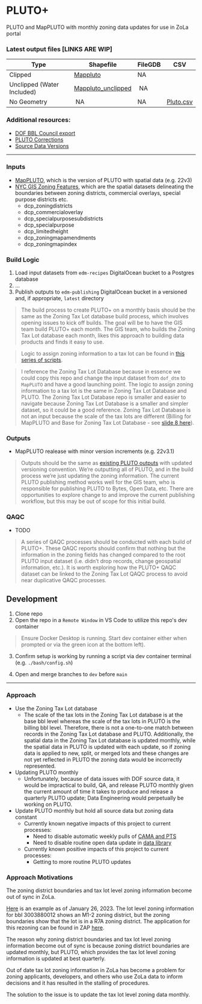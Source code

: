# PLUTO+
PLUTO and MapPLUTO with monthly zoning data updates for use in ZoLa portal

### Latest output files [LINKS ARE WIP]
Type | Shapefile | FileGDB | CSV
-- | -- | -- | --
Clipped | [Mappluto]() | NA 
Unclipped (Water Included) | [Mappluto_unclipped]() |  NA
No Geometry |  NA | NA  | [Pluto.csv]()

### Additional resources:
+ [DOF BBL Council export]()
+ [PLUTO Corrections]()
+ [Source Data Versions]()

---

### Inputs
- [MapPLUTO](https://www.nyc.gov/site/planning/data-maps/open-data/dwn-pluto-mappluto.page#mappluto), which is the version of PLUTO with spatial data (e.g. 22v3)
- [NYC GIS Zoning Features](https://www.nyc.gov/site/planning/data-maps/open-data/dwn-gis-zoning.page), which are the spatial datasets delineating the boundaries between zoning districts, commercial overlays, special purpose districts etc.
    - dcp_zoningdistricts
    - dcp_commercialoverlay
    - dcp_specialpurposesubdistricts
    - dcp_specialpurpose
    - dcp_limitedheight
    - dcp_zoningmapamendments
    - dcp_zoningmapindex

### Build Logic
1. Load input datasets from `edm-recipes` DigitalOcean bucket to a Postgres database
2. ...
3. Publish outputs to `edm-publishing` DigitalOcean bucket in a versioned and, if appropriate, `latest` directory
> The build process to create PLUTO+ on a monthly basis should be the same as the Zoning Tax Lot database build process, which involves opening issues to kick off builds.  The goal will be to have the GIS team build PLUTO+ each month.  The GIS team, who builds the Zoning Tax Lot database each month, likes this approach to building data products and finds it easy to use.

> Logic to assign zoning information to a tax lot can be found in [this series of scripts](https://github.com/NYCPlanning/db-pluto/blob/main/pluto_build/02_build.sh#L68).

> I reference the Zoning Tax Lot Database because in essence we could copy this repo and change the input dataset from `dof_dtm` to `MapPLUTO` and have a good launching point.  The logic to assign zoning information to a tax lot is the same in Zoning Tax Lot Database and PLUTO.  The Zoning Tax Lot Database repo is smaller and easier to navigate because Zoning Tax Lot Database is a smaller and simpler dataset, so it could be a good reference. Zoning Tax Lot Database is not an input because the scale of the tax lots are different (Billing for MapPLUTO and Base for Zoning Tax Lot Database - see [slide 8 here](https://docs.google.com/presentation/d/1eOW5tkurOQjwS-AiZSfKyfpafOcgZYjWbGmn34-dHIA/edit?usp=sharing)).

### Outputs
- MapPLUTO realease with minor version increments (e.g. 22v3.1)
> Outputs should be the same as [existing PLUTO outputs](https://github.com/NYCPlanning/db-pluto#main-files) with updated versioning convention.  We’re outputting all of PLUTO, and in the build process we’re just updating the zoning information.  The current PLUTO publishing method works well for the GIS team, who is responsible for publishing PLUTO to Bytes, Open Data, etc.  There are opportunities to explore change to and improve the current publishing workflow, but this may be out of scope for this initial build.

### QAQC
* TODO
> A series of QAQC processes should be conducted with each build of PLUTO+.  These QAQC reports should confirm that nothing but the information in the zoning fields has changed compared to the root PLUTO input dataset (i.e. didn’t drop records, change geospatial information, etc.).  It is worth exploring how the PLUTO+ QAQC dataset can be linked to the Zoning Tax Lot QAQC process to avoid near duplicative QAQC processes. 

## Development
1. Clone repo
2. Open the repo in a `Remote Window` in VS Code to utilize this repo's dev container
> Ensure Docker Desktop is running. Start dev container either when prompted or via the green icon at the bottom left).

3. Confirm setup is working by running a script via dev container terminal (e.g. `./bash/config.sh`)

4. Open and merge branches to `dev` before `main`

---

### Approach
- Use the Zoning Tax Lot database
    - The scale of the tax lots in the Zoning Tax Lot database is at the base bbl level whereas the scale of the tax lots in PLUTO is the billing bbl level.  Therefore, there is not a one-to-one match between records in the Zoning Tax Lot database and PLUTO.  Additionally, the spatial data in the Zoning Tax Lot database is updated monthly, while the spatial data in PLUTO is updated with each update, so if zoning data is applied to new, split, or merged lots and these changes are not yet reflected in PLUTO the zoning data would be incorrectly represented.
- Updating PLUTO monthly
    - Unfortunately, because of data issues with DOF source data, it would be impractical to build, QA, and release PLUTO monthly given the current amount of time it takes to produce and release a quarterly PLUTO update; Data Engineering would perpetually be working on PLUTO.
- Update PLUTO monthly but hold all source data but zoning data constant
    - Currently known negative impacts of this project to current processes:
        - Need to disable automatic weekly pulls of [CAMA and PTS](https://github.com/NYCPlanning/db-pluto/actions)
        - Need to disable routine open data update in [data library](https://github.com/NYCPlanning/db-data-library/actions)
    - Currently known positive impacts of this project to current processes:
        - Getting to more routine PLUTO updates

### Approach Motivations
The zoning district boundaries and tax lot level zoning information become out of sync in ZoLa.

[Here](https://zola.planning.nyc.gov/l/lot/3/388/12?aerial-year=aerials-2016&layer-groups=%5B%22building-footprints%22%2C%22commercial-overlays%22%2C%22street-centerlines%22%2C%22subway%22%2C%22tax-lots%22%2C%22zoning-districts%22%5D&print=false&search=false&selectedFirm=%5B%22A%22%2C%22Shaded%20X%22%2C%22V%22%5D&selectedOverlays=%5B%22C1-1%22%2C%22C1-2%22%2C%22C1-3%22%2C%22C1-4%22%2C%22C1-5%22%2C%22C2-1%22%2C%22C2-2%22%2C%22C2-3%22%2C%22C2-4%22%2C%22C2-5%22%5D&selectedPfirm=%5B%22A%22%2C%22Shaded%20X%22%2C%22V%22%5D&selectedZoning=%5B%22BP%22%2C%22C1%22%2C%22C2%22%2C%22C3%22%2C%22C4%22%2C%22C5%22%2C%22C6%22%2C%22C7%22%2C%22C8%22%2C%22M1%22%2C%22M2%22%2C%22M3%22%2C%22PA%22%2C%22R1%22%2C%22R10%22%2C%22R2%22%2C%22R3%22%2C%22R4%22%2C%22R5%22%2C%22R6%22%2C%22R7%22%2C%22R8%22%2C%22R9%22%5D&shouldRefresh=false#18.35/40.683849/-73.982711) is an example as of January 26, 2023.  The lot level zoning information for bbl 3003880012 shows an M1-2 zoning district, but the zoning boundaries show that the lot is in a R7A zoning district.  The application for this rezoning can be found in ZAP [here](https://zap.planning.nyc.gov/projects/2019K0461).

The reason why zoning district boundaries and tax lot level zoning information become out of sync is because zoning district boundaries are updated monthly, but PLUTO, which provides the tax lot level zoning information is updated at best quarterly.

Out of date tax lot zoning information in ZoLa has become a problem for zoning applicants, developers, and others who use ZoLa data to inform decisions and it has resulted in the stalling of procedures.

The solution to the issue is to update the tax lot level zoning data monthly.